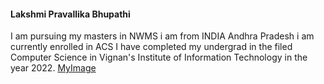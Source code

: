 #### Lakshmi Pravallika Bhupathi ####

I am pursuing my masters in NWMS i am from INDIA Andhra Pradesh i am currently enrolled in ACS 
I have completed my undergrad in the filed Computer Science in Vignan's Institute of Information Technology in the year 2022.
[MyImage](Pravllikaimage.jpg)

